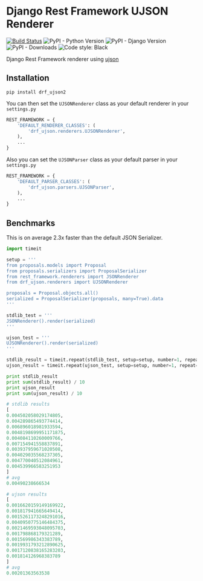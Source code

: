 Django Rest Framework UJSON Renderer
==================

[![Build Status](https://travis-ci.org/gizmag/drf-ujson-renderer.png?branch=master)](https://travis-ci.org/gizmag/drf-ujson-renderer)
![PyPI - Python Version](https://img.shields.io/pypi/pyversions/drf_ujson2)
![PyPI - Django Version](https://img.shields.io/pypi/djversions/drf_ujson2)
![PyPI - Downloads](https://img.shields.io/pypi/dm/drf_ujson2)
![Code style: Black](https://img.shields.io/badge/code%20style-black-000000.svg)

Django Rest Framework renderer using [ujson](https://github.com/esnme/ultrajson)

## Installation

`pip install drf_ujson2`

You can then set the `UJSONRenderer` class as your default renderer in your `settings.py`

```python
REST_FRAMEWORK = {
    'DEFAULT_RENDERER_CLASSES': (
        'drf_ujson.renderers.UJSONRenderer',
    ),
    ...
}
```

Also you can set the `UJSONParser` class as your default parser in your `settings.py`

```python
REST_FRAMEWORK = {
    'DEFAULT_PARSER_CLASSES': (
        'drf_ujson.parsers.UJSONParser',
    ),
    ...
}
```

## Benchmarks
This is on average 2.3x faster than the default JSON Serializer.

```python
import timeit

setup = '''
from proposals.models import Proposal
from proposals.serializers import ProposalSerializer
from rest_framework.renderers import JSONRenderer
from drf_ujson.renderers import UJSONRenderer

proposals = Proposal.objects.all()
serialized = ProposalSerializer(proposals, many=True).data
'''

stdlib_test = '''
JSONRenderer().render(serialized)
'''

ujson_test = '''
UJSONRenderer().render(serialized)
'''

stdlib_result = timeit.repeat(stdlib_test, setup=setup, number=1, repeat=10)
ujson_result = timeit.repeat(ujson_test, setup=setup, number=1, repeat=10)

print stdlib_result
print sum(stdlib_result) / 10
print ujson_result
print sum(ujson_result) / 10

# stdlib results
[
0.004502058029174805,
0.004289865493774414,
0.006896018981933594,
0.0048198699951171875,
0.004084110260009766,
0.007154941558837891,
0.003937959671020508,
0.004029035568237305,
0.004770040512084961,
0.004539966583251953
]
# avg
0.00490238666534

# ujson results
[
0.0016620159149169922,
0.001817941665649414,
0.0015261173248291016,
0.0040950775146484375,
0.0021469593048095703,
0.001798868179321289,
0.001569986343383789,
0.0019931793212890625,
0.0017120838165283203,
0.001814126968383789
]
# avg
0.00201363563538
```
